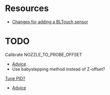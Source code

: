 # Resources

- [Changes for adding a BLTouch sensor](https://reprap.org/forum/read.php?415,880766)

# TODO

Calibrate NOZZLE_TO_PROBE_OFFSET
- [Advice](https://www.reddit.com/r/ender3/comments/bwbzbn/official_bltouch_kit_xyz_probe_offsets/)
- Use babystepping method instead of Z-offset?

[Tune PID?](https://reprap.org/wiki/PID_Tuning)
- [Advice](https://www.reddit.com/r/ender3/comments/mudger/the_benefits_of_pid_tuning_your_ender_3_v2/)
